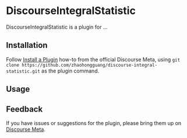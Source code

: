 # DiscourseIntegralStatistic

DiscourseIntegralStatistic is a plugin for ...

## Installation

Follow [Install a Plugin](https://meta.discourse.org/t/install-a-plugin/19157)
how-to from the official Discourse Meta, using `git clone https://github.com/zhaohongguang/discourse-integral-statistic.git`
as the plugin command.

## Usage

## Feedback

If you have issues or suggestions for the plugin, please bring them up on
[Discourse Meta](https://meta.discourse.org).
